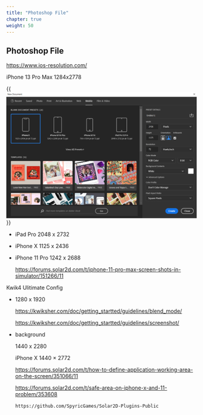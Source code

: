 ```yaml
---
title: "Photoshop File"
chapter: true
weight: 50
---
```


## Photoshop File


https://www.ios-resolution.com/

iPhone 13 Pro Max	1284x2778

{{<img src="img/2022-05-21-11-26-54.png" width="1080">}}

- iPad Pro 2048 x 2732

- iPhone X 1125 x 2436
- iPhone 11 Pro 1242 x 2688

    https://forums.solar2d.com/t/iphone-11-pro-max-screen-shots-in-simulator/151266/11    

Kwik4 Ulitimate Config

-  1280 x 1920 

    https://kwiksher.com/doc/getting_startted/guidelines/blend_mode/
    
    https://kwiksher.com/doc/getting_startted/guidelines/screenshot/

- background 

    1440 x 2280
  
    iPhone X  1440 × 2772

    
    https://forums.solar2d.com/t/how-to-define-application-working-area-on-the-screen/351066/11


    https://forums.solar2d.com/t/safe-area-on-iphone-x-and-11-problem/353608

      https://github.com/SpyricGames/Solar2D-Plugins-Public